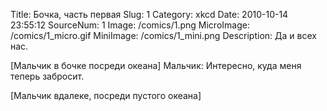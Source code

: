 Title: Бочка, часть первая 
Slug: 1 
Category: xkcd 
Date: 2010-10-14 23:55:12 
SourceNum: 1 
Image: /comics/1.png 
MicroImage: /comics/1_micro.gif 
MiniImage: /comics/1_mini.png 
Description: Да и всех нас. 

[Мальчик в бочке посреди океана]
Мальчик: Интересно, куда меня теперь забросит.

[Мальчик вдалеке, посреди пустого океана]